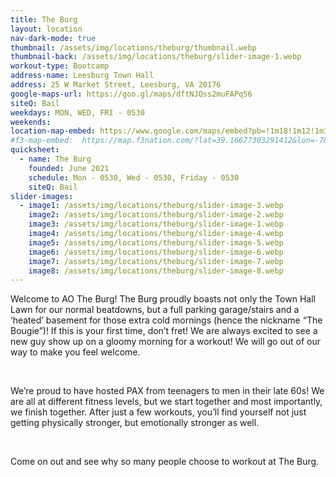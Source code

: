 ```yaml
---
title: The Burg
layout: location
nav-dark-mode: true
thumbnail: /assets/img/locations/theburg/thumbnail.webp
thumbnail-back: /assets/img/locations/theburg/slider-image-1.webp
workout-type: Bootcamp
address-name: Leesburg Town Hall
address: 25 W Market Street, Leesburg, VA 20176
google-maps-url: https://goo.gl/maps/dftNJQss2muFAPq56
siteQ: Bail
weekdays: MON, WED, FRI - 0530
weekends:
location-map-embed: https://www.google.com/maps/embed?pb=!1m18!1m12!1m3!1d3095.5472755189085!2d-77.56844451982809!3d39.1167761309379!2m3!1f0!2f0!3f0!3m2!1i1024!2i768!4f13.1!3m3!1m2!1s0x89b617d6edc11847%3A0xd0eb684c1872cb58!2sLeesburg%20Town%20Hall!5e0!3m2!1sen!2sus!4v1688403551294!5m2!1sen!2sus
#f3-map-embed:  https://map.f3nation.com/?lat=39.16677303291412&lon=-78.15840661175892&zoom=16
quicksheet:
  - name: The Burg
    founded: June 2021
    schedule: Mon - 0530, Wed - 0530, Friday - 0530
    siteQ: Bail
slider-images:
  - image1: /assets/img/locations/theburg/slider-image-3.webp
    image2: /assets/img/locations/theburg/slider-image-2.webp
    image3: /assets/img/locations/theburg/slider-image-1.webp
    image4: /assets/img/locations/theburg/slider-image-4.webp
    image5: /assets/img/locations/theburg/slider-image-5.webp
    image6: /assets/img/locations/theburg/slider-image-6.webp
    image7: /assets/img/locations/theburg/slider-image-7.webp
    image8: /assets/img/locations/theburg/slider-image-8.webp
---
```


<p>Welcome to AO The Burg!  The Burg proudly boasts not only the Town Hall Lawn for our normal beatdowns, but a full parking garage/stairs and a ‘heated’ basement for those extra cold mornings (hence the nickname “The Bougie”)!  If this is your first time, don’t fret! We are always excited to see a new guy show up on a gloomy morning for a workout!  We will go out of our way to make you feel welcome.</p>

<br />

<p>We’re proud to have hosted <span class="dotted-underline" data-bs-toggle="tooltip" data-bs-title="This is what we call members of F3.">PAX</span> from teenagers to men in their late 60s! We are all at different fitness levels, but we start together and most importantly, we finish together.  After just a few workouts, you’ll find yourself not just getting physically stronger, but emotionally stronger as well.</p>

<br />

<p>Come on out and see why so many people choose to workout at The Burg.</p>
